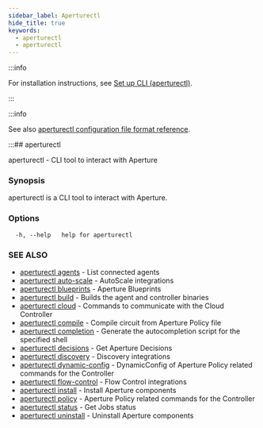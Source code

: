 ```yaml
---
sidebar_label: Aperturectl
hide_title: true
keywords:
  - aperturectl
  - aperturectl
---
```


<!-- markdownlint-disable -->

:::info

For installation instructions, see [Set up CLI (aperturectl)](/reference/aperture-cli/aperture-cli.mdd).

:::

:::info

See also [aperturectl configuration file format reference](/reference/configuration/aperturectl.md).

:::## aperturectl

aperturectl - CLI tool to interact with Aperture

### Synopsis

aperturectl is a CLI tool to interact with Aperture.

### Options

```
  -h, --help   help for aperturectl
```

### SEE ALSO

- [aperturectl agents](/reference/aperture-cli/aperturectl/agents/agents.md) - List connected agents
- [aperturectl auto-scale](/reference/aperture-cli/aperturectl/auto-scale/auto-scale.md) - AutoScale integrations
- [aperturectl blueprints](/reference/aperture-cli/aperturectl/blueprints/blueprints.md) - Aperture Blueprints
- [aperturectl build](/reference/aperture-cli/aperturectl/build/build.md) - Builds the agent and controller binaries
- [aperturectl cloud](/reference/aperture-cli/aperturectl/cloud/cloud.md) - Commands to communicate with the Cloud Controller
- [aperturectl compile](/reference/aperture-cli/aperturectl/compile/compile.md) - Compile circuit from Aperture Policy file
- [aperturectl completion](/reference/aperture-cli/aperturectl/completion/completion.md) - Generate the autocompletion script for the specified shell
- [aperturectl decisions](/reference/aperture-cli/aperturectl/decisions/decisions.md) - Get Aperture Decisions
- [aperturectl discovery](/reference/aperture-cli/aperturectl/discovery/discovery.md) - Discovery integrations
- [aperturectl dynamic-config](/reference/aperture-cli/aperturectl/dynamic-config/dynamic-config.md) - DynamicConfig of Aperture Policy related commands for the Controller
- [aperturectl flow-control](/reference/aperture-cli/aperturectl/flow-control/flow-control.md) - Flow Control integrations
- [aperturectl install](/reference/aperture-cli/aperturectl/install/install.md) - Install Aperture components
- [aperturectl policy](/reference/aperture-cli/aperturectl/policy/policy.md) - Aperture Policy related commands for the Controller
- [aperturectl status](/reference/aperture-cli/aperturectl/status/status.md) - Get Jobs status
- [aperturectl uninstall](/reference/aperture-cli/aperturectl/uninstall/uninstall.md) - Uninstall Aperture components
